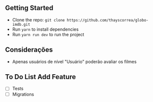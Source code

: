 ## Getting Started

- Clone the repo: `git clone https://github.com/thayscorrea/globo-imdb.git`
- Run `yarn` to install dependencies
- Run `yarn run dev` to run the project

## Considerações

- Apenas usuários de nível "Usuário" poderão avaliar os filmes
<!-- Interpretação tirada da regra: -->
<!-- [Obs.: Apenas os usuários poderão votar nos filmes e a API deverá validar quem é o -->
<!-- usuário que está acessando, ou seja, se é admin ou não] -->


## To Do List Add Feature

- [ ] Tests
- [ ] Migrations